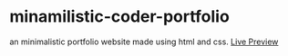 # minamilistic-coder-portfolio

an minimalistic portfolio website made using html and css.
[Live Preview]( https://ayush24k.github.io/minimal-coder-portfolio/)
